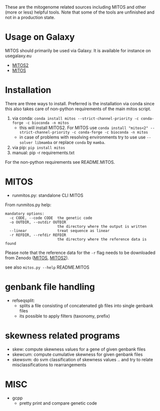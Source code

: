 These are the mitogenome related sources including MITOS and other (more or less) helpful tools. Note that some of the tools are unfinished and not in a production state.

Usage on Galaxy
===============

MITOS should primarily be used via Galaxy. It is available for instance on usegalaxy.eu

- [MITOS2](https://usegalaxy.eu/?tool_id=toolshed.g2.bx.psu.edu%2Frepos%2Fiuc%2Fmitos2%2Fmitos2%2F2.1.7%2Bgalaxy1&version=latest)
- [MITOS](https://usegalaxy.eu/?tool_id=toolshed.g2.bx.psu.edu%2Frepos%2Fiuc%2Fmitos%2Fmitos%2F1.1.5%2Bgalaxy0&version=latest)



Installation
============

There are three ways to install. Preferred is the installation via conda since this also takes care of non-python requirements of the main mitos script.

1. via conda: `conda install mitos --strict-channel-priority -c conda-forge -c bioconda -n mitos`
   - this will install MITOS2. For MITOS use `conda install "mitos<2" --strict-channel-priority -c conda-forge -c bioconda -n mitos`
   - in case of problems with resolving environments try to use use `--solver libmamba` or replace `conda` by `mamba`.
2. via pip: `pip install mitos`
3. manual: pip -r requirements.txt

For the non-python requirements see README.MITOS.

MITOS
=====

* runmitos.py: standalone CLI MITOS

From runmitos.py help:

```
mandatory options:
  -c CODE, --code CODE  the genetic code
  -o OUTDIR, --outdir OUTDIR
                        the directory where the output is written
  --linear              treat sequence as linear
  -r REFDIR, --refdir REFDIR
                        the directory where the reference data is found

```

Please note that the reference data for the `-r` flag needs to be downloaded from Zenodo ([MITOS](https://zenodo.org/record/2683856), [MITOS2](https://zenodo.org/record/4284483)).

see also `mitos.py --help` README.MITOS

genbank file handling
=====================

* refseqsplit:
    - splits a file consisting of concatenated gb files into single genbank files
    - its possible to apply filters (taxonomy, prefix)

skewness related programs
=========================

* skew:
	compute skewness values for a gene of given genbank files
* skewcum:
	compute cumulative skewness for given genbank files
* skewsvm:
	do svm classification of skewness values .. and try to relate misclassifications to rearrangements

MISC
====

* gcpp
	- pretty print and compare genetic code
